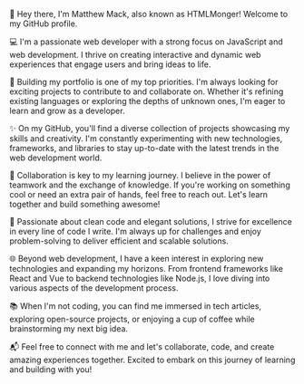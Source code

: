 
👋 Hey there, I'm Matthew Mack, also known as HTMLMonger! Welcome to my GitHub profile.

💻 I'm a passionate web developer with a strong focus on JavaScript and web development. I thrive on creating interactive and dynamic web experiences that engage users and bring ideas to life.

🔨 Building my portfolio is one of my top priorities. I'm always looking for exciting projects to contribute to and collaborate on. Whether it's refining existing languages or exploring the depths of unknown ones, I'm eager to learn and grow as a developer.

✨ On my GitHub, you'll find a diverse collection of projects showcasing my skills and creativity. I'm constantly experimenting with new technologies, frameworks, and libraries to stay up-to-date with the latest trends in the web development world.

🤝 Collaboration is key to my learning journey. I believe in the power of teamwork and the exchange of knowledge. If you're working on something cool or need an extra pair of hands, feel free to reach out. Let's learn together and build something awesome!

🌟 Passionate about clean code and elegant solutions, I strive for excellence in every line of code I write. I'm always up for challenges and enjoy problem-solving to deliver efficient and scalable solutions.

🌐 Beyond web development, I have a keen interest in exploring new technologies and expanding my horizons. From frontend frameworks like React and Vue to backend technologies like Node.js, I love diving into various aspects of the development process.

📚 When I'm not coding, you can find me immersed in tech articles, exploring open-source projects, or enjoying a cup of coffee while brainstorming my next big idea.

📬 Feel free to connect with me and let's collaborate, code, and create amazing experiences together. Excited to embark on this journey of learning and building with you!
<!--
**HTMLMonger/HTMLMonger** is a ✨ _special_ ✨ repository because its `README.md` (this file) appears on your GitHub profile.

Here are some ideas to get you started:

- 🔭 I’m currently working on ...
- 🌱 I’m currently learning ...
- 👯 I’m looking to collaborate on ...
- 🤔 I’m looking for help with ...
- 💬 Ask me about ...
- 📫 How to reach me: ...
- 😄 Pronouns: ...
- ⚡ Fun fact: ...
-->
